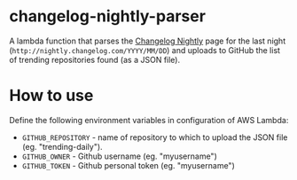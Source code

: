 # changelog-nightly-parser
A lambda function that parses the [Changelog Nightly](http://nightly.changelog.com/) page for the last night (`http://nightly.changelog.com/YYYY/MM/DD`) and uploads to GitHub the list of trending repositories found (as a JSON file).

# How to use
Define the following environment variables in configuration of AWS Lambda:
- `GITHUB_REPOSITORY` - name of repository to which to upload the JSON file (eg. "trending-daily").
- `GITHUB_OWNER` - Github username (eg. "myusername")
- `GITHUB_TOKEN` - Github personal token (eg. "myusername")
